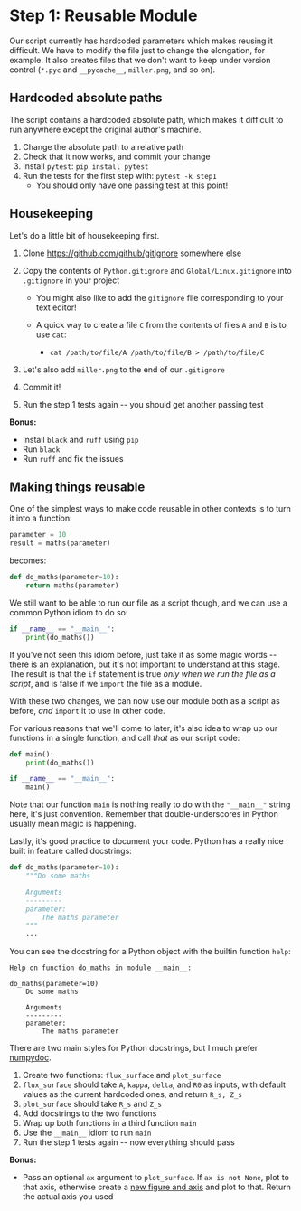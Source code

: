 Step 1: Reusable Module
=======================

Our script currently has hardcoded parameters which makes reusing it
difficult. We have to modify the file just to change the elongation,
for example. It also creates files that we don't want to keep under
version control (`*.pyc` and `__pycache__`, `miller.png`, and so on).

Hardcoded absolute paths
------------------------

The script contains a hardcoded absolute path, which makes it
difficult to run anywhere except the original author's machine.

1. Change the absolute path to a relative path
2. Check that it now works, and commit your change
3. Install `pytest`: `pip install pytest`
4. Run the tests for the first step with: `pytest -k step1`
   - You should only have one passing test at this point!

Housekeeping
------------

Let's do a little bit of housekeeping first.

1. Clone https://github.com/github/gitignore somewhere else
2. Copy the contents of `Python.gitignore` and
   `Global/Linux.gitignore` into `.gitignore` in your project

   - You might also like to add the `gitignore` file corresponding to
     your text editor!
   - A quick way to create a file `C` from the contents of files `A`
     and `B` is to use `cat`:

       - `cat /path/to/file/A /path/to/file/B > /path/to/file/C`

3. Let's also add `miller.png` to the end of our `.gitignore`
4. Commit it!
5. Run the step 1 tests again -- you should get another passing test

**Bonus:**

- Install `black` and `ruff` using `pip`
- Run `black`
- Run `ruff` and fix the issues


Making things reusable
----------------------

One of the simplest ways to make code reusable in other contexts is to
turn it into a function:

```python
parameter = 10
result = maths(parameter)
```

becomes:

```python
def do_maths(parameter=10):
    return maths(parameter)
```

We still want to be able to run our file as a script though, and we
can use a common Python idiom to do so:

```python
if __name__ == "__main__":
    print(do_maths())
```

If you've not seen this idiom before, just take it as some magic words
-- there is an explanation, but it's not important to understand at
this stage. The result is that the `if` statement is true _only when
we run the file as a script_, and is false if we `import` the file as
a module.

With these two changes, we can now use our module both as a script as
before, _and_ `import` it to use in other code.

For various reasons that we'll come to later, it's also idea to wrap
up our functions in a single function, and call _that_ as our script
code:

```python
def main():
    print(do_maths())

if __name__ == "__main__":
    main()
```

Note that our function `main` is nothing really to do with the
`"__main__"` string here, it's just convention. Remember that
double-underscores in Python usually mean magic is happening.

Lastly, it's good practice to document your code. Python has a really
nice built in feature called docstrings:

```python
def do_maths(parameter=10):
    """Do some maths

    Arguments
    ---------
    parameter:
        The maths parameter
    """
    ...
```

You can see the docstring for a Python object with the builtin
function `help`:

```
Help on function do_maths in module __main__:

do_maths(parameter=10)
    Do some maths

    Arguments
    ---------
    parameter:
        The maths parameter
```

There are two main styles for Python docstrings, but I much prefer
[numpydoc](https://numpydoc.readthedocs.io/en/latest/format.html).

1. Create two functions: `flux_surface` and `plot_surface`
2. `flux_surface` should take `A`, `kappa`, `delta`, and `R0` as
   inputs, with default values as the current hardcoded ones, and
   return `R_s, Z_s`
3. `plot_surface` should take `R_s` and `Z_s`
4. Add docstrings to the two functions
5. Wrap up both functions in a third function `main`
6. Use the `__main__` idiom to run `main`
7. Run the step 1 tests again -- now everything should pass

**Bonus:**

- Pass an optional `ax` argument to `plot_surface`. If `ax is not
  None`, plot to that axis, otherwise create a [new figure and
  axis][subplots] and plot to that. Return the actual axis you used


[subplots]: (https://matplotlib.org/stable/users/explain/figures.html#creating-figures)
